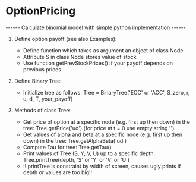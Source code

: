 # OptionPricing
------ Calculate binomial model with simple python implementation ------

1. Define option payoff (see also Examples):
   - Define function which takes as argument an object of class Node
   - Attribute S in class Node stores value of stock
   - Use function getPrevStockPrices() if your payoff depends on previous prices

2. Define Binary Tree:
   - Initialize tree as follows: Tree = BinaryTree('ECC' or 'ACC', S_zero, r, u, d, T, your_payoff)

3. Methods of class Tree:
   - Get price of option at a specific node (e.g. first up then down) in the tree: Tree.getPrice('ud') (for price at t = 0 use empty string '')
   - Get values of alpha and beta at a specific node (e.g. first up then down) in the tree: Tree.getAlphaBeta('ud')
   - Compute Tau for tree: Tree.getTau()
   - Print values of Tree (S, Y, V, U) up to a specific depth: Tree.printTree(depth, 'S' or 'Y' or 'V' or 'U')
   - !! printTree is constraint by width of screen, causes ugly prints if depth or values are too big!!
